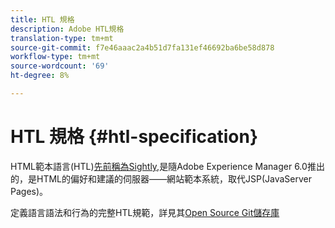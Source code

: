 ```yaml
---
title: HTL 規格
description: Adobe HTL規格
translation-type: tm+mt
source-git-commit: f7e46aaac2a4b51d7fa131ef46692ba6be58d878
workflow-type: tm+mt
source-wordcount: '69'
ht-degree: 8%

---
```



# HTL 規格 {#htl-specification}

HTML範本語言(HTL)[先前稱為Sightly,](update.md)是隨Adobe Experience Manager 6.0推出的，是HTML的偏好和建議的伺服器——網站範本系統，取代JSP(JavaServer Pages)。

定義語言語法和行為的完整HTL規範，詳見其[Open Source Git儲存庫](https://github.com/adobe/htl-spec)
